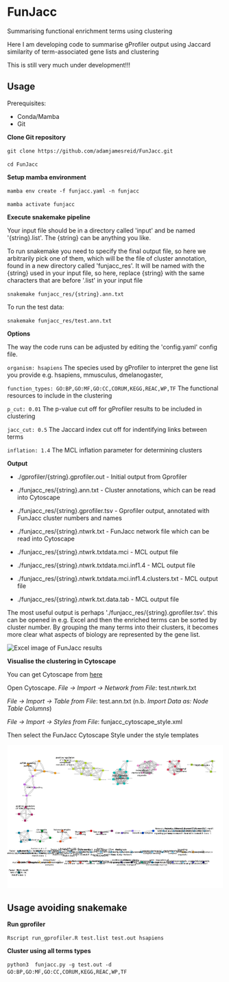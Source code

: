 # FunJacc
Summarising functional enrichment terms using clustering

Here I am developing code to summarise gProfiler output using Jaccard similarity of term-associated gene lists and clustering

This is still very much under development!!!

## Usage

Prerequisites:

- Conda/Mamba
- Git

**Clone Git repository**

`git clone https://github.com/adamjamesreid/FunJacc.git`

`cd FunJacc`

**Setup mamba environment**

`mamba env create -f funjacc.yaml -n funjacc`

`mamba activate funjacc`

**Execute snakemake pipeline**

Your input file should be in a directory called 'input' and be named '{string}.list'. The {string} can be anything you like.

To run snakemake you need to specify the final output file, so here we arbitrarily pick one of them, which will be the file of cluster annotation, found in a new directory called 'funjacc_res'. It will be named with the {string} used in your input file, so here, replace {string} with the same characters that are before '.list' in your input file

`snakemake funjacc_res/{string}.ann.txt`

To run the test data:

`snakemake funjacc_res/test.ann.txt`

**Options**

The way the code runs can be adjusted by editing the 'config.yaml' config file.

`organism: hsapiens`
The species used by gProfiler to interpret the gene list you provide e.g. hsapiens, mmusculus, dmelanogaster, 

`function_types: GO:BP,GO:MF,GO:CC,CORUM,KEGG,REAC,WP,TF`
The functional resources to include in the clustering

`p_cut: 0.01`
The p-value cut off for gProfiler results to be included in clustering

`jacc_cut: 0.5`
The Jaccard index cut off for indentifying links between terms

`inflation: 1.4`
The MCL inflation parameter for determining clusters

**Output**

- ./gprofiler/{string}.gprofiler.out - Initial output from Gprofiler

- ./funjacc_res/{string}.ann.txt - Cluster annotations, which can be read into Cytoscape
- ./funjacc_res/{string}.gprofiler.tsv - Gprofiler output, annotated with FunJacc cluster numbers and names
- ./funjacc_res/{string}.ntwrk.txt - FunJacc network file which can be read into Cytoscape
- ./funjacc_res/{string}.ntwrk.txtdata.mci - MCL output file
- ./funjacc_res/{string}.ntwrk.txtdata.mci.inf1.4 - MCL output file
- ./funjacc_res/{string}.ntwrk.txtdata.mci.inf1.4.clusters.txt - MCL output file
- ./funjacc_res/{string}.ntwrk.txt.data.tab - MCL output file

The most useful output is perhaps './funjacc_res/{string}.gprofiler.tsv'. this can be opened in e.g. Excel and then the enriched terms can be sorted by cluster number. By grouping the many terms into their clusters, it becomes more clear what aspects of biology are represented by the gene list.

![Excel image of FunJacc results](excel_output.png)

**Visualise the clustering in Cytoscape**

You can get Cytoscape from [here](https://cytoscape.org/download.html)

Open Cytoscape. *File -> Import -> Network from File*: test.ntwrk.txt

*File -> Import -> Table from File*: test.ann.txt (n.b. *Import Data as: Node Table Columns*)

*File -> Import -> Styles from File*: funjacc_cytoscape_style.xml

Then select the FunJacc Cytoscape Style under the style templates

![Cytoscape FunJacc visualisation](images/test.ntwrk.txt.png)

## Usage avoiding snakemake

**Run gprofiler**

`Rscript run_gprofiler.R test.list test.out hsapiens`

**Cluster using all terms types**

`python3  funjacc.py -g test.out -d GO:BP,GO:MF,GO:CC,CORUM,KEGG,REAC,WP,TF`

